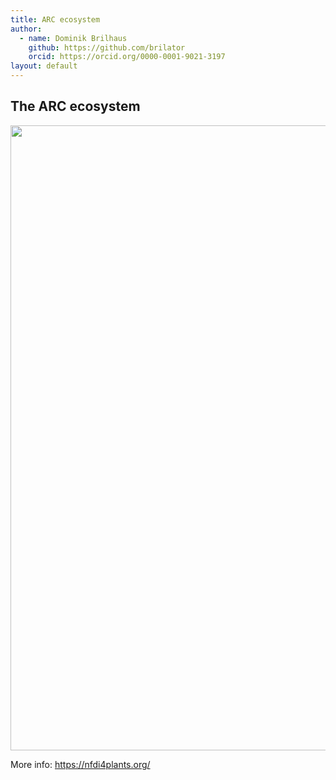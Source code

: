 ```yaml
---
title: ARC ecosystem
author:
  - name: Dominik Brilhaus
    github: https://github.com/brilator
    orcid: https://orcid.org/0000-0001-9021-3197
layout: default
---
```


## The ARC ecosystem

<img src="/images-tm/arc-ecosystem.drawio.svg" width=1000px/>

More info: https://nfdi4plants.org/
